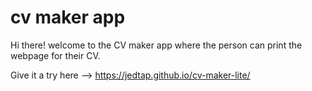 # cv maker app

Hi there! welcome to the CV maker app where the person can print the webpage for their CV.

Give it a try here --> https://jedtap.github.io/cv-maker-lite/